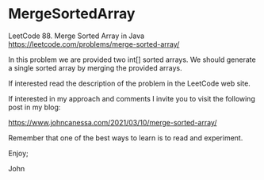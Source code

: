 # MergeSortedArray
LeetCode 88. Merge Sorted Array in Java
https://leetcode.com/problems/merge-sorted-array/

In this problem we are provided two int[] sorted arrays.
We should generate a single sorted array by merging the
provided arrays.

If interested read the description of the problem in the
LeetCode web site.

If interested in my approach and comments I invite you to 
visit the following post in my blog:

https://www.johncanessa.com/2021/03/10/merge-sorted-array/

Remember that one of the best ways to learn is to read and experiment.

Enjoy;

John
